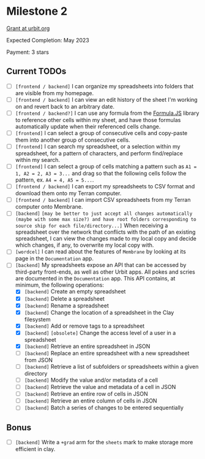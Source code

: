 # Milestone 2

[Grant at urbit.org](https://urbit.org/grants/membrane)

Expected Completion: May 2023

Payment: 3 stars

## Current TODOs

- [ ] `[frontend / backend]` I can organize my spreadsheets into folders that are visible from my homepage.
- [ ] `[frontend / backend]` I can view an edit history of the sheet I'm working on and revert back to an arbitrary date.
- [ ] `[frontend / backend?]` I can use any formula from the [Formula.JS](https://formulajs.info/) library to reference other cells within my sheet, and have those formulas automatically update when their referenced cells change.
- [ ] `[frontend]` I can select a group of consecutive cells and copy-paste them into another group of consecutive cells.
- [ ] `[frontend]` I can search my spreadsheet, or a selection within my spreadsheet, for a pattern of characters, and perform find/replace within my search.
- [ ] `[frontend]` I can select a group of cells matching a pattern such as `A1 = 1, A2 = 2, A3 = 3...` and drag so that the following cells follow the pattern, ex. `A4 = 4, A5 = 5...`.
- [ ] `[frontend / backend]` I can export my spreadsheets to CSV format and download them onto my Terran computer.
- [ ] `[frontend / backend]` I can import CSV spreadsheets from my Terran computer onto Membrane.
- [ ] `[backend]` `[may be better to just accept all changes automatically (maybe with some max size?) and have root folders corresponding to source ship for each file/directory...]` When receiving a spreadsheet over the network that conflicts with the path of an existing spreadsheet, I can view the changes made to my local copy and decide which changes, if any, to overwrite my local copy with.
- [ ] `[wordcel]` I can read about the features of `Membrane` by looking at its page in the `Documentation` app.
- [ ] `[backend]` My spreadsheets expose an API that can be accessed by third-party front-ends, as well as other Urbit apps. All pokes and scries are documented in the `Documentation` app. This API contains, at minimum, the following operations:
  - [x] `[backend]` Create an empty spreadsheet
  - [x] `[backend]` Delete a spreadsheet
  - [x] `[backend]` Rename a spreadsheet
  - [x] `[backend]` Change the location of a spreadsheet in the Clay filesystem
  - [x] `[backend]` Add or remove tags to a spreadsheet
  - [x] `[backend]` `[obsolete]` Change the access level of a user in a spreadsheet
  - [x] `[backend]` Retrieve an entire spreadsheet in JSON
  - [ ] `[backend]` Replace an entire spreadsheet with a new spreadsheet from JSON
  - [ ] `[backend]` Retrieve a list of subfolders or spreadsheets within a given directory
  - [ ] `[backend]` Modify the value and/or metadata of a cell
  - [ ] `[backend]` Retrieve the value and metadata of a cell in JSON
  - [ ] `[backend]` Retrieve an entire row of cells in JSON
  - [ ] `[backend]` Retrieve an entire column of cells in JSON
  - [ ] `[backend]` Batch a series of changes to be entered sequentially

## Bonus
- [ ] `[backend]` Write a `+grad` arm for the `sheets` mark to make storage more efficient in clay.
